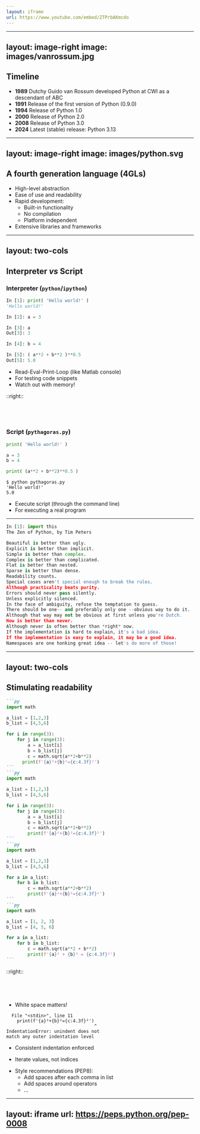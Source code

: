 ```yaml
---
layout: iframe
url: https://www.youtube.com/embed/ZTPrbAKmcdo
---
```


<!-- Youtube video on evolution of programming languages 1958-2025 -->

---
layout: image-right
image: images/vanrossum.jpg
---

## Timeline

- **1989** Dutchy Guido van Rossum developed Python at CWI as a
descendant of ABC
- **1991** Release of the first version of Python (0.9.0)
- **1994** Release of Python 1.0
- **2000** Release of Python 2.0
- **2008** Release of Python 3.0
- **2024** Latest (stable) release: Python 3.13 

---
layout: image-right
image: images/python.svg
---

## A fourth generation language (4GLs)

- High-level abstraction
- Ease of use and readability
- Rapid development: 
    - Built-in functionality
    - No compilation
    - Platform independent
- Extensive libraries and frameworks

---
layout: two-cols
---

## Interpreter *vs* Script

### Interpreter (`python`/`ipython`)

```py {*}{lines:false}
In [1]: print( 'Hello world!' )
'Hello world!'

In [2]: a = 3

In [3]: a
Out[3]: 3

In [4]: b = 4

In [5]: ( a**2 + b**2 )**0.5
Out[5]: 5.0
```

- Read-Eval-Print-Loop (like Matlab console)
- For testing code snippets
- Watch out with memory!

::right::

## &nbsp;

<v-click>

### Script (`pythagoras.py`)
 
```py
print( 'Hello world!' )

a = 3
b = 4

print( (a**2 + b**2)**0.5 )
```

```console {lines:false}
$ python pythagoras.py
'Hello world!'
5.0
```

- Execute script (through the command line)
- For executing a real program

</v-click>

---

```python {*|1,2|10,16}
In [1]: import this
The Zen of Python, by Tim Peters

Beautiful is better than ugly.
Explicit is better than implicit.
Simple is better than complex.
Complex is better than complicated.
Flat is better than nested.
Sparse is better than dense.
Readability counts.
Special cases aren't special enough to break the rules.
Although practicality beats purity.
Errors should never pass silently.
Unless explicitly silenced.
In the face of ambiguity, refuse the temptation to guess.
There should be one-- and preferably only one --obvious way to do it.
Although that way may not be obvious at first unless you're Dutch.
Now is better than never.
Although never is often better than *right* now.
If the implementation is hard to explain, it's a bad idea.
If the implementation is easy to explain, it may be a good idea.
Namespaces are one honking great idea -- let's do more of those!
```

---
layout: two-cols
---

## Stimulating readability

````md magic-move
```py
import math

a_list = [1,2,3]
b_list = [4,5,6]

for i in range(3):
    for j in range(3):
        a = a_list[i]
        b = b_list[j]
        c = math.sqrt(a**2+b**2)
      print(f'{a}²+{b}²={c:4.3f}²')
```
```py
import math

a_list = [1,2,3]
b_list = [4,5,6]

for i in range(3):
    for j in range(3):
        a = a_list[i]
        b = b_list[j]
        c = math.sqrt(a**2+b**2)
        print(f'{a}²+{b}²={c:4.3f}²')
```
```py
import math

a_list = [1,2,3]
b_list = [4,5,6]

for a in a_list:
    for b in b_list:
        c = math.sqrt(a**2+b**2)
        print(f'{a}²+{b}²={c:4.3f}²')
```
```py
import math

a_list = [1, 2, 3]
b_list = [4, 5, 6]

for a in a_list:
    for b in b_list:
        c = math.sqrt(a**2 + b**2)
        print(f'{a}² + {b}² = {c:4.3f}²')
```
````

::right::

## &nbsp;

- White space matters!

```console {lines=false}
  File "<stdin>", line 11
    print(f'{a}²+{b}²={c:4.3f}²')
                                 ^
IndentationError: unindent does not 
match any outer indentation level
```

<v-click at=1>

- Consistent indentation enforced

</v-click>

<v-click at=2>

- Iterate values, not indices

</v-click>

<v-click at=3>

- Style recommendations (PEP8):
    - Add spaces after each comma in list
    - Add spaces around operators
    - ...

</v-click>

---
layout: iframe
url: https://peps.python.org/pep-0008
---

<!-- PEP8 website -->